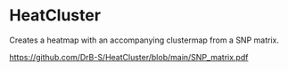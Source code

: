 # HeatCluster
Creates a heatmap with an accompanying clustermap from a SNP matrix.

https://github.com/DrB-S/HeatCluster/blob/main/SNP_matrix.pdf
